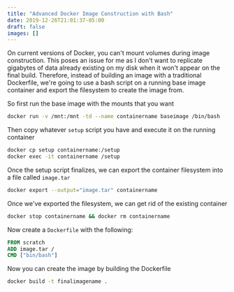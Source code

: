 ```yaml
---
title: "Advanced Docker Image Construction with Bash"
date: 2019-12-26T21:01:37-05:00
draft: false
images: []
---
```


On current versions of Docker, you can't mount volumes during image construction. This poses an issue for me as I don't want to replicate gigabytes of data already existing on my disk when it won't appear on the final build. Therefore, instead of building an image with a traditional Dockerfile, we're going to use a bash script on a running base image container and export the filesystem to create the image from.

So first run the base image with the mounts that you want

```bash
docker run -v /mnt:/mnt -td --name containername baseimage /bin/bash
```

Then copy whatever `setup` script you have and execute it on the running container

```bash
docker cp setup containername:/setup
docker exec -it containername /setup
```

Once the setup script finalizes, we can export the container filesystem into a file called `image.tar`

```bash
docker export --output="image.tar" containername
```

Once we've exported the filesystem, we can get rid of the existing container

```bash
docker stop containername && docker rm containername
```

Now create a `Dockerfile` with the following:

```dockerfile
FROM scratch
ADD image.tar /
CMD ["bin/bash"]
```

Now you can create the image by building the Dockerfile

```bash
docker build -t finalimagename .
```

